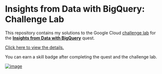 # Insights from Data with BigQuery: Challenge Lab

This repository contains my solutions to the Google Cloud [challenge lab](https://google.qwiklabs.com/focuses/11988?parent=catalog) for the **[Insights from Data with BigQuery](https://google.qwiklabs.com/quests/123)** quest.

[Click here to view the details.](Google_BigQuery.ipynb)

You can earn a skill badge after completing the quest and the challenge lab.

[![image](https://user-images.githubusercontent.com/67256696/109409325-dba14280-79cc-11eb-9102-c9c0ca4745e7.png)](https://google.qwiklabs.com/public_profiles/c0a951c2-747f-4e4a-9520-3a67696131fb)
